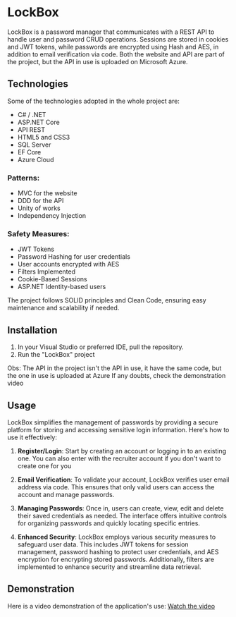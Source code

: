 # LockBox

LockBox is a password manager that communicates with a REST API to handle user and password CRUD operations. Sessions are stored in cookies and JWT tokens, while passwords are encrypted using Hash and AES, in addition to email verification via code. Both the website and API are part of the project, but the API in use is uploaded on Microsoft Azure.

## Technologies
Some of the technologies adopted in the whole project are:
- C# / .NET
- ASP.NET Core
- API REST
- HTML5 and CSS3
- SQL Server
- EF Core
- Azure Cloud

### Patterns:
- MVC for the website
- DDD for the API
- Unity of works
- Independency Injection
 
### Safety Measures:
- JWT Tokens
- Password Hashing for user credentials
- User accounts encrypted with AES
- Filters Implemented
- Cookie-Based Sessions
- ASP.NET Identity-based users
  
The project follows SOLID principles and Clean Code, ensuring easy maintenance and scalability if needed.


## Installation

1. In your Visual Studio or preferred IDE, pull the repository. 
2. Run the "LockBox" project

Obs: The API in the project isn't the API in use, it have the same code, but the one in use is uploaded at Azure
If any doubts, check the demonstration video 

## Usage

LockBox simplifies the management of passwords by providing a secure platform for storing and accessing sensitive login information. Here's how to use it effectively:

1. **Register/Login**: Start by creating an account or logging in to an existing one. You can also enter with the recruiter account if you don't want to create one for you
   
2. **Email Verification**: To validate your account, LockBox verifies user email address via code. This ensures that only valid users can access the account and manage passwords.

3. **Managing Passwords**: Once in, users can create, view, edit and delete their saved credentials as needed. The interface offers intuitive controls for organizing passwords and quickly locating specific entries.

4. **Enhanced Security**: LockBox employs various security measures to safeguard user data. This includes JWT tokens for session management, password hashing to protect user credentials, and AES encryption for encrypting stored passwords. Additionally, filters are implemented to enhance security and streamline data retrieval.


## Demonstration

Here is a video demonstration of the application's use: [Watch the video](https://youtu.be/6vFmhOXRRKM)
